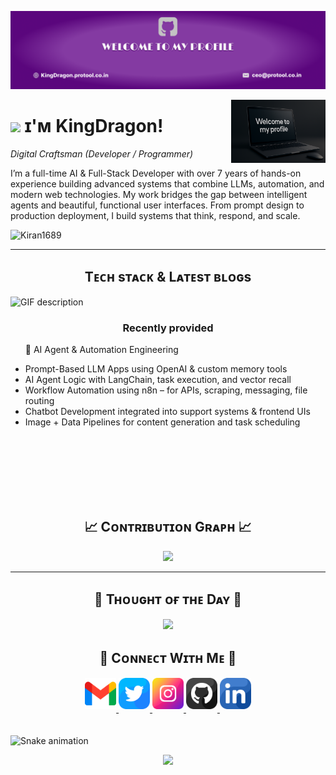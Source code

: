 <!--Banner-->
![KindDragon's Banner Image](./banner.png)

<!--Night Owl image-->
<div>
  <img align="right" width="30%" src="./notecom.png">
</div>

<!--Header Name-->
# <img src="https://emojis.slackmojis.com/emojis/images/1531849430/4246/blob-sunglasses.gif?1531849430" width="30"/> ɪ'ᴍ KingDragon! 
*Digital Craftsman (Developer / Programmer)*
<br /> 

<!--Start Intro-->               
<p align="left">I’m a full-time AI & Full-Stack Developer with over 7 years of hands-on experience 
       building advanced systems that combine LLMs, automation, and modern web               
       technologies. My work bridges the gap between intelligent agents and beautiful, 
       functional user interfaces. From prompt design to production deployment, I build 
       systems that think, respond, and scale.</p>
<!--End Intro-->

<!--Profile Count Badge-->
<p align="left">
  <img src="https://komarev.com/ghpvc/?username=KingDragon0421&label=Profile%20views&color=770677&style=for-the-badge&logo=star" alt="Kiran1689" style="padding-right:20px;" />
</p>

---


<!--Languages and Tools Section-->       
<h2 align="center">Tᴇᴄʜ sᴛᴀᴄᴋ & Lᴀᴛᴇsᴛ ʙʟᴏɢs</h2> 
<picture>
  <source media="(prefers-color-scheme: dark)" srcset="./Skills_Animation_Dark.gif">
  <source media="(prefers-color-scheme: light)" srcset="./Skills_Animation_White.gif">
  <img align="left" alt="GIF description" src="./Skills_Animation_White.gif">
</picture>
<br />

<h3 align="center">Recently provided</h3>
<ul align="left">
  <p>🧠 AI Agent & Automation Engineering</p>
  <li>Prompt-Based LLM Apps using OpenAI & custom memory tools
  <li>AI Agent Logic with LangChain, task execution, and vector recall
  <li>Workflow Automation using n8n – for APIs, scraping, messaging, file routing
  <li>Chatbot Development integrated into support systems & frontend UIs
  <li>Image + Data Pipelines for content generation and task scheduling
</ul>
  
<br />
<br />
<br />



<br />
<br clear="both"/>

<br />

<!--Contribution Graph-->
<h2 align="center">📈 Cᴏɴᴛʀɪʙᴜᴛɪᴏɴ Gʀᴀᴘʜ 📈</h2>
<div align="center">
    <img src="https://github-readme-activity-graph.vercel.app/graph?username=KingDragon0421&bg_color=220a28&&color=ffffff&line=c56a90&point=ffeb95&area=false&hide_border=false" border-radius="15">
</div>

---

<!--Dynamic Quote card updates everyday at 12 PM--> 
<h2 align="center">🌟 Tʜᴏᴜɢʜᴛ ᴏғ ᴛʜᴇ Dᴀʏ 🌟</h2>



















































<!--STARTS_HERE_QUOTE_CARD-->
<p align="center">
    <img src="https://readme-daily-quotes.vercel.app/api?author=Carl%20Jung&quote=There's%20no%20coming%20to%20consciousness%20without%20pain&theme=dark&bg_color=220a28&author_color=ffeb95&accent_color=c56a90">
</p>
<!--ENDS_HERE_QUOTE_CARD-->




















































<!--Contact Section--> 
<h2 align="center">🤝 Cᴏɴɴᴇᴄᴛ Wɪᴛʜ Mᴇ 🤝 </h2>
<div align="center">
  
<a href="mailto:kingdragon960421@gmail.com" target="_blank">
<img src="./gmail.png" width=50 height=50 alt="kingdragon960421@gmail.com" style="margin-bottom: 5px;" />
</a>

<a href="https://x.com/Suhaib_King" target="_blank">
<img src="./twitter.png" width=50 height=50 alt="Suhaib" style="margin-bottom: 5px;" />
</a>

<a href="https://www.instagram.com/suhaib_s_z" target="_blank">
<img src="./instagram.png" width=50 height=50 alt="suhaib_s_z" style="margin-bottom: 5px;" />
</a>

<a href="https://www.githubcom/KingDragon0421" target="_blank">
<img src="./github.png" width=50 height=50 alt="KingDragon0421" style="margin-bottom: 5px;" />
</a>

<a href="https://www.linkedin.com/in/suhaib-sz" target="_blank">
<img src="./linkedin.png" width=50 height=50 alt="linkedin" style="margin-bottom: 5px;" />
</a>

</div>
<br/>

<br clear="both">

<img src="https://raw.githubusercontent.com/suhaib3100/suhaib3100/output/snake.svg" alt="Snake animation" />

<!--Footer--> 
<p align="center">
  <img src="https://capsule-render.vercel.app/api?type=waving&color=gradient&height=65&section=footer"/>
</p>
